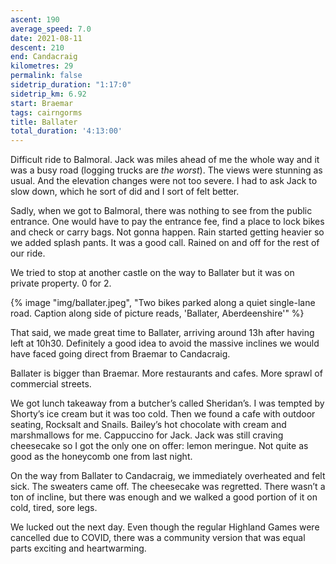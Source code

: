 ```yaml
---
ascent: 190
average_speed: 7.0
date: 2021-08-11
descent: 210
end: Candacraig
kilometres: 29
permalink: false
sidetrip_duration: "1:17:0"
sidetrip_km: 6.92
start: Braemar
tags: cairngorms
title: Ballater
total_duration: '4:13:00'
---
```


Difficult ride to Balmoral. Jack was miles ahead of me the whole way and it was a busy road (logging trucks are _the worst_). The views were stunning as usual. And the elevation changes were not too severe. I had to ask Jack to slow down, which he sort of did and I sort of felt better.

Sadly, when we got to Balmoral, there was nothing to see from the public entrance. One would have to pay the entrance fee, find a place to lock bikes and check or carry bags. Not gonna happen. Rain started getting heavier so we added splash pants. It was a good call. Rained on and off for the rest of our ride.

We tried to stop at another castle on the way to Ballater but it was on private property. 0 for 2.

{% image "img/ballater.jpeg", "Two bikes parked along a quiet single-lane road. Caption along side of picture reads, 'Ballater, Aberdeenshire'" %}

That said, we made great time to Ballater, arriving around 13h after having left at 10h30. Definitely a good idea to avoid the massive inclines we would have faced going direct from Braemar to Candacraig.

Ballater is bigger than Braemar. More restaurants and cafes. More sprawl of commercial streets.

We got lunch takeaway from a butcher’s called Sheridan’s. I was tempted by Shorty’s ice cream but it was too cold. Then we found a cafe with outdoor seating, Rocksalt and Snails. Bailey’s hot chocolate with cream and marshmallows for me. Cappuccino for Jack. Jack was still craving cheesecake so I got the only one on offer: lemon meringue. Not quite as good as the honeycomb one from last night.

On the way from Ballater to Candacraig, we immediately overheated and felt sick. The sweaters came off. The cheesecake was regretted. There wasn’t a ton of incline, but there was enough and we walked a good portion of it on cold, tired, sore legs.

We lucked out the next day. Even though the regular Highland Games were cancelled due to COVID, there was a community version that was equal parts exciting and heartwarming.

